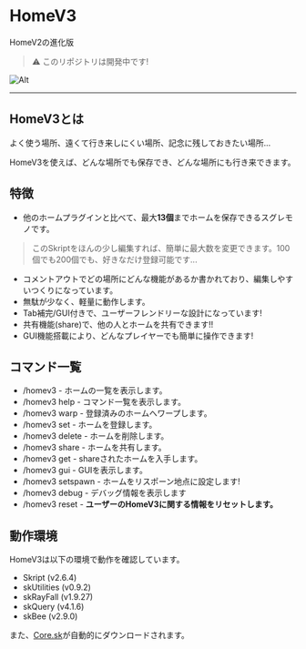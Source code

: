 # HomeV3
HomeV2の進化版

> ⚠ このリポジトリは開発中です!

![Alt](https://repobeats.axiom.co/api/embed/8d916b03257bef9565246db35c0798a0eba297c1.svg "Repobeats analytics image")

***

## HomeV3とは

よく使う場所、遠くて行き来しにくい場所、記念に残しておきたい場所...

HomeV3を使えば、どんな場所でも保存でき、どんな場所にも行き来できます。

## 特徴
* 他のホームプラグインと比べて、最大**13個**までホームを保存できるスグレモノです。
> このSkriptをほんの少し編集すれば、簡単に最大数を変更できます。100個でも200個でも、好きなだけ登録可能です...
* コメントアウトでどの場所にどんな機能があるか書かれており、編集しやすいつくりになっています。
* 無駄が少なく、軽量に動作します。
* Tab補完/GUI付きで、ユーザーフレンドリーな設計になっています!
* 共有機能(share)で、他の人とホームを共有できます!!
* GUI機能搭載により、どんなプレイヤーでも簡単に操作できます!

## コマンド一覧
* /homev3 - ホームの一覧を表示します。
* /homev3 help - コマンド一覧を表示します。
* /homev3 warp - 登録済みのホームへワープします。
* /homev3 set - ホームを登録します。
* /homev3 delete - ホームを削除します。
* /homev3 share - ホームを共有します。
* /homev3 get - shareされたホームを入手します。
* /homev3 gui - GUIを表示します。
* /homev3 setspawn - ホームをリスポーン地点に設定します!
* /homev3 debug - デバッグ情報を表示します
* /homev3 reset - **ユーザーのHomeV3に関する情報をリセットします。**

## 動作環境
HomeV3は以下の環境で動作を確認しています。

* Skript (v2.6.4)
* skUtilities (v0.9.2)
* skRayFall (v1.9.27)
* skQuery (v4.1.6)
* skBee (v2.9.0)

また、[Core.sk](https://github.com/MCSV-Network/Core)が自動的にダウンロードされます。
